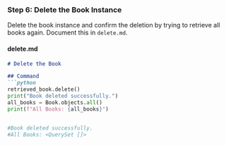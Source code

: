 ### Step 6: Delete the Book Instance
Delete the book instance and confirm the deletion by trying to retrieve all books again. Document this in `delete.md`.

#### delete.md
```markdown
# Delete the Book

## Command
```python
retrieved_book.delete()
print("Book deleted successfully.")
all_books = Book.objects.all()
print(f"All Books: {all_books}") 


#Book deleted successfully.
#All Books: <QuerySet []>